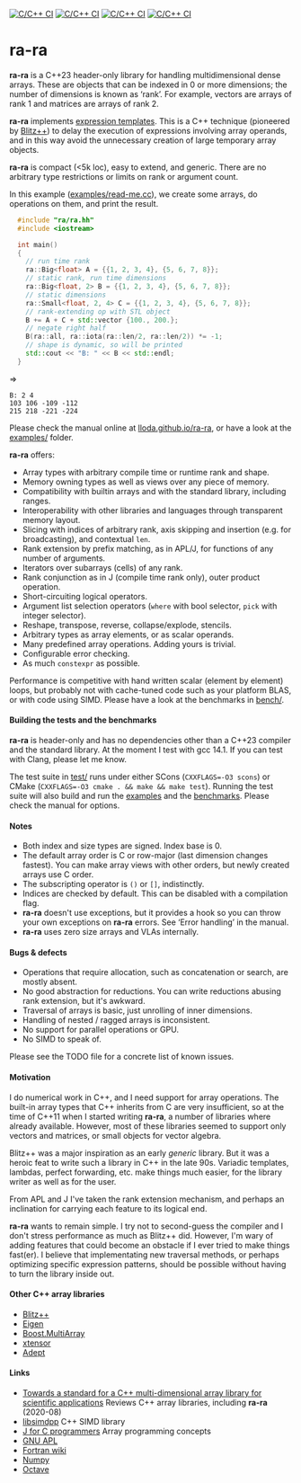 
[![C/C++ CI](https://github.com/lloda/ra-ra/actions/workflows/gcc11.yml/badge.svg)](https://github.com/lloda/ra-ra/actions/workflows/gcc11.yml) [![C/C++ CI](https://github.com/lloda/ra-ra/actions/workflows/gcc11-no-sanitize.yml/badge.svg)](https://github.com/lloda/ra-ra/actions/workflows/gcc11-no-sanitize.yml) [![C/C++ CI](https://github.com/lloda/ra-ra/actions/workflows/gcc14.yml/badge.svg)](https://github.com/lloda/ra-ra/actions/workflows/gcc14.yml) [![C/C++ CI](https://github.com/lloda/ra-ra/actions/workflows/gcc14-no-sanitize.yml/badge.svg)](https://github.com/lloda/ra-ra/actions/workflows/gcc14-no-sanitize.yml)

# ra-ra

**ra-ra** is a C++23 header-only library for handling multidimensional dense arrays. These are objects that can be indexed in 0 or more dimensions; the number of dimensions is known as ‘rank’. For example, vectors are arrays of rank 1 and matrices are arrays of rank 2.

**ra-ra** implements [expression templates](https://en.wikipedia.org/wiki/Expression_templates). This is a C++ technique (pioneered by [Blitz++](http://blitz.sourceforge.net)) to delay the execution of expressions involving array operands, and in this way avoid the unnecessary creation of large temporary array objects.

**ra-ra** is compact (<5k loc), easy to extend, and generic. There are no arbitrary type restrictions or limits on rank or argument count.

In this example ([examples/read-me.cc](examples/read-me.cc)), we create some arrays, do operations on them, and print the result.

```c++
  #include "ra/ra.hh"
  #include <iostream>

  int main()
  {
    // run time rank
    ra::Big<float> A = {{1, 2, 3, 4}, {5, 6, 7, 8}};
    // static rank, run time dimensions
    ra::Big<float, 2> B = {{1, 2, 3, 4}, {5, 6, 7, 8}};
    // static dimensions
    ra::Small<float, 2, 4> C = {{1, 2, 3, 4}, {5, 6, 7, 8}};
    // rank-extending op with STL object
    B += A + C + std::vector {100., 200.};
    // negate right half
    B(ra::all, ra::iota(ra::len/2, ra::len/2)) *= -1;
    // shape is dynamic, so will be printed
    std::cout << "B: " << B << std::endl;
  }
```
⇒
```
B: 2 4
103 106 -109 -112
215 218 -221 -224
```

Please check the manual online at [lloda.github.io/ra-ra](https://lloda.github.io/ra-ra), or have a look at the [examples/](examples/) folder.

**ra-ra** offers:

* Array types with arbitrary compile time or runtime rank and shape.
* Memory owning types as well as views over any piece of memory.
* Compatibility with builtin arrays and with the standard library, including ranges.
* Interoperability with other libraries and languages through transparent memory layout.
* Slicing with indices of arbitrary rank, axis skipping and insertion (e.g. for broadcasting), and contextual `len`.
* Rank extension by prefix matching, as in APL/J, for functions of any number of arguments.
* Iterators over subarrays (cells) of any rank.
* Rank conjunction as in J (compile time rank only), outer product operation.
* Short-circuiting logical operators.
* Argument list selection operators (`where` with bool selector, `pick` with integer selector).
* Reshape, transpose, reverse, collapse/explode, stencils.
* Arbitrary types as array elements, or as scalar operands.
* Many predefined array operations. Adding yours is trivial.
* Configurable error checking.
* As much `constexpr` as possible.

Performance is competitive with hand written scalar (element by element) loops, but probably not with cache-tuned code such as your platform BLAS, or with code using SIMD. Please have a look at the benchmarks in [bench/](bench/).

#### Building the tests and the benchmarks

**ra-ra** is header-only and has no dependencies other than a C++23 compiler and the standard library. At the moment I test with gcc 14.1. If you can test with Clang, please let me know.

The test suite in [test/](test/) runs under either SCons (`CXXFLAGS=-O3 scons`) or CMake (`CXXFLAGS=-O3 cmake . && make && make test`). Running the test suite will also build and run the [examples](examples/) and the [benchmarks](bench/). Please check the manual for options.

#### Notes

* Both index and size types are signed. Index base is 0.
* The default array order is C or row-major (last dimension changes fastest). You can make array views with other orders, but newly created arrays use C order.
* The subscripting operator is `()` or `[]`, indistinctly.
* Indices are checked by default. This can be disabled with a compilation flag.
* **ra-ra** doesn't use exceptions, but it provides a hook so you can throw your own exceptions on **ra-ra** errors. See ‘Error handling’ in the manual.
* **ra-ra** uses zero size arrays and VLAs internally.

#### Bugs & defects

* Operations that require allocation, such as concatenation or search, are mostly absent.
* No good abstraction for reductions. You can write reductions abusing rank extension, but it's awkward.
* Traversal of arrays is basic, just unrolling of inner dimensions.
* Handling of nested / ragged arrays is inconsistent.
* No support for parallel operations or GPU.
* No SIMD to speak of.

Please see the TODO file for a concrete list of known issues.

#### Motivation

I do numerical work in C++, and I need support for array operations. The built-in array types that C++ inherits from C are very insufficient, so at the time of C++11 when I started writing **ra-ra**, a number of libraries where already available. However, most of these libraries seemed to support only vectors and matrices, or small objects for vector algebra.

Blitz++ was a major inspiration as an early *generic* library. But it was a heroic feat to write such a library in C++ in the late 90s. Variadic templates, lambdas, perfect forwarding, etc. make things much easier, for the library writer as well as for the user.

From APL and J I've taken the rank extension mechanism, and perhaps an inclination for carrying each feature to its logical end.

**ra-ra** wants to remain simple. I try not to second-guess the compiler and I don't stress performance as much as Blitz++ did. However, I'm wary of adding features that could become an obstacle if I ever tried to make things fast(er). I believe that implementating new traversal methods, or perhaps optimizing specific expression patterns, should be possible without having to turn the library inside out.

#### Other C++ array libraries

* [Blitz++](http://www.oonumerics.org/blitz/manual/blitz.html)
* [Eigen](https://eigen.tuxfamily.org)
* [Boost.MultiArray](www.boost.org/doc/libs/master/libs/multi_array/doc/user.html)
* [xtensor](https://github.com/QuantStack/xtensor)
* [Adept](http://www.met.reading.ac.uk/clouds/adept/download.html)

#### Links

* [Towards a standard for a C++ multi-dimensional array library for scientific applications](http://www.met.reading.ac.uk/clouds/cpp_arrays/) Reviews C++ array libraries, including **ra-ra** (2020-08)
* [libsimdpp](https://github.com/p12tic/libsimdpp) C++ SIMD library
* [J for C programmers](http://www.jsoftware.com/help/jforc/contents.htm) Array programming concepts
* [GNU APL](https://www.gnu.org/software/apl/)
* [Fortran wiki](http://fortranwiki.org/fortran/show/diff/HomePage)
* [Numpy](https://numpy.org/)
* [Octave](https://www.gnu.org/software/octave/)
